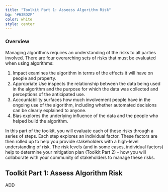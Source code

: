```yaml
---
title: "Toolkit Part 1: Asseess Algorithm Risk"
bg: '#63BD2F'
color: white
style: center
---
```


### Overview
Managing algorithms requires an understanding of the risks to all parties involved. There are four overarching sets of risks that must be evaluated when using algorithms:

1. Impact examines the algorithm in terms of the effects it will have on people and property.
2. Appropriate Use inspects the relationship between the data being used in the algorithm and the purpose for which the data was collected and perceptions of the anticipated use.
3. Accountability surfaces how much involvement people have in the ongoing use of the algorithm, including whether automated decisions can be clearly explained to anyone.
4. Bias explores the underlying influence of the data and the people who helped build the algorithm.

In this part of the toolkit, you will evaluate each of these risks through a series of steps. Each step explores an individual factor. These factors are then rolled up to help you provide stakeholders with a high-level understanding of risk. The risk levels (and in some cases, individual factors) help to determine your mitigation plan (Toolkit Part 2) - how you will collaborate with your community of stakeholders to manage these risks.

## Toolkit Part 1: Assess Algorithm Risk

ADD
